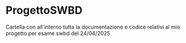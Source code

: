 # ProgettoSWBD
Cartella con all'interno tutta la documentazione e codice relativi al mio progetto per esame swbd del 24/04/2025
